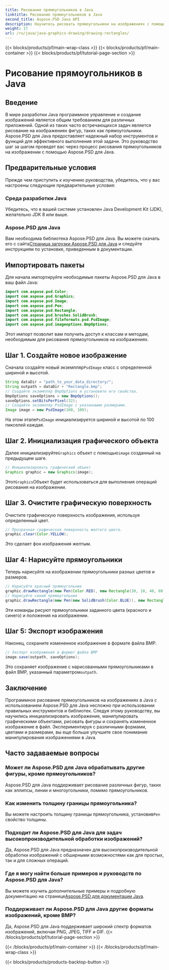 ```yaml
---
title: Рисование прямоугольников в Java
linktitle: Рисование прямоугольников в Java
second_title: Aspose.PSD Java API
description: Научитесь рисовать прямоугольники на изображениях с помощью Aspose.PSD для Java. Это руководство шаг за шагом поможет разработчикам Java. Идеально подходит для задач манипулирования изображениями.
weight: 17
url: /ru/java/java-graphics-drawing/drawing-rectangles/
---
```


{{< blocks/products/pf/main-wrap-class >}}
{{< blocks/products/pf/main-container >}}
{{< blocks/products/pf/tutorial-page-section >}}

# Рисование прямоугольников в Java

## Введение
В мире разработки Java программное управление и создание изображений является общим требованием для различных приложений. Одной из таких часто встречающихся задач является рисование на изображениях фигур, таких как прямоугольники. Aspose.PSD для Java предоставляет надежный набор инструментов и функций для эффективного выполнения этой задачи. Это руководство шаг за шагом проведет вас через процесс рисования прямоугольников на изображении с помощью Aspose.PSD для Java.
## Предварительные условия
Прежде чем приступить к изучению руководства, убедитесь, что у вас настроены следующие предварительные условия:
### Среда разработки Java
Убедитесь, что в вашей системе установлен Java Development Kit (JDK), желательно JDK 8 или выше.
### Aspose.PSD для Java
 Вам необходима библиотека Aspose.PSD для Java. Вы можете скачать его с сайта[Страница загрузки Aspose.PSD для Java](https://releases.aspose.com/psd/java/) и следуйте инструкциям по установке, приведенным в документации.
## Импортировать пакеты
Для начала импортируйте необходимые пакеты Aspose.PSD для Java в ваш файл Java:
```java
import com.aspose.psd.Color;
import com.aspose.psd.Graphics;
import com.aspose.psd.Image;
import com.aspose.psd.Pen;
import com.aspose.psd.Rectangle;
import com.aspose.psd.brushes.SolidBrush;
import com.aspose.psd.fileformats.psd.PsdImage;
import com.aspose.psd.imageoptions.BmpOptions;
```
Этот импорт позволит вам получить доступ к классам и методам, необходимым для рисования прямоугольников на изображениях.
## Шаг 1. Создайте новое изображение
 Сначала создайте новый экземпляр`PsdImage` класс с определенной шириной и высотой.
```java
String dataDir = "path_to_your_data_directory/";
String outpath = dataDir + "Rectangle.bmp";
// Создайте экземпляр BmpOptions и установите его свойства.
BmpOptions saveOptions = new BmpOptions();
saveOptions.setBitsPerPixel(32);
// Создайте экземпляр PsdImage с указанными размерами.
Image image = new PsdImage(100, 100);
```
 На этом этапе`PsdImage` инициализируется шириной и высотой по 100 пикселей каждая.
## Шаг 2. Инициализация графического объекта
 Далее инициализируйте`Graphics` объект с помощью`image` созданный на предыдущем шаге.
```java
// Инициализировать графический объект
Graphics graphic = new Graphics(image);
```
 Этот`Graphics`Объект будет использоваться для выполнения операций рисования на изображении.
## Шаг 3. Очистите графическую поверхность
Очистите графическую поверхность изображения, используя определенный цвет.
```java
// Прозрачная графическая поверхность желтого цвета.
graphic.clear(Color.YELLOW);
```
Это сделает фон изображения желтым.
## Шаг 4: Нарисуйте прямоугольники
Теперь нарисуйте на изображении прямоугольники разных цветов и размеров.
```java
// Нарисуйте красный прямоугольник
graphic.drawRectangle(new Pen(Color.RED), new Rectangle(30, 10, 40, 80));
// Нарисуйте синий прямоугольник
graphic.drawRectangle(new Pen(new SolidBrush(Color.BLUE)), new Rectangle(10, 30, 80, 40));
```
Эти команды рисуют прямоугольники заданного цвета (красного и синего) и положения на изображении.
## Шаг 5: Экспорт изображения
Наконец, сохраните измененное изображение в формате файла BMP.
```java
// Экспорт изображения в формат файла BMP
image.save(outpath, saveOptions);
```
 Это сохраняет изображение с нарисованными прямоугольниками в файл BMP, указанный параметром`outpath`.

## Заключение
Программное рисование прямоугольников на изображениях в Java с использованием Aspose.PSD для Java несложно при использовании правильных инструментов и библиотек. Следуя этому руководству, вы научились инициализировать изображение, манипулировать графическими объектами, рисовать фигуры и сохранять измененное изображение в файл. Экспериментируя с различными формами, цветами и размерами, вы еще больше улучшите свое понимание манипулирования изображениями в Java.
## Часто задаваемые вопросы
### Может ли Aspose.PSD для Java обрабатывать другие фигуры, кроме прямоугольников?
Aspose.PSD для Java поддерживает рисование различных фигур, таких как эллипсы, линии и многоугольники, помимо прямоугольников.
### Как изменить толщину границы прямоугольника?
 Вы можете настроить толщину границы прямоугольника, установив`Pen` свойство толщины.
### Подходит ли Aspose.PSD для Java для задач высокопроизводительной обработки изображений?
Да, Aspose.PSD для Java предназначен для высокопроизводительной обработки изображений с обширными возможностями как для простых, так и для сложных операций.
### Где я могу найти больше примеров и руководств по Aspose.PSD для Java?
 Вы можете изучить дополнительные примеры и подробную документацию на странице[Aspose.PSD для документации Java](https://reference.aspose.com/psd/java/).
### Поддерживает ли Aspose.PSD для Java другие форматы изображений, кроме BMP?
Да, Aspose.PSD для Java поддерживает широкий спектр форматов изображений, включая PNG, JPEG, TIFF и GIF.
{{< /blocks/products/pf/tutorial-page-section >}}

{{< /blocks/products/pf/main-container >}}
{{< /blocks/products/pf/main-wrap-class >}}

{{< blocks/products/products-backtop-button >}}
